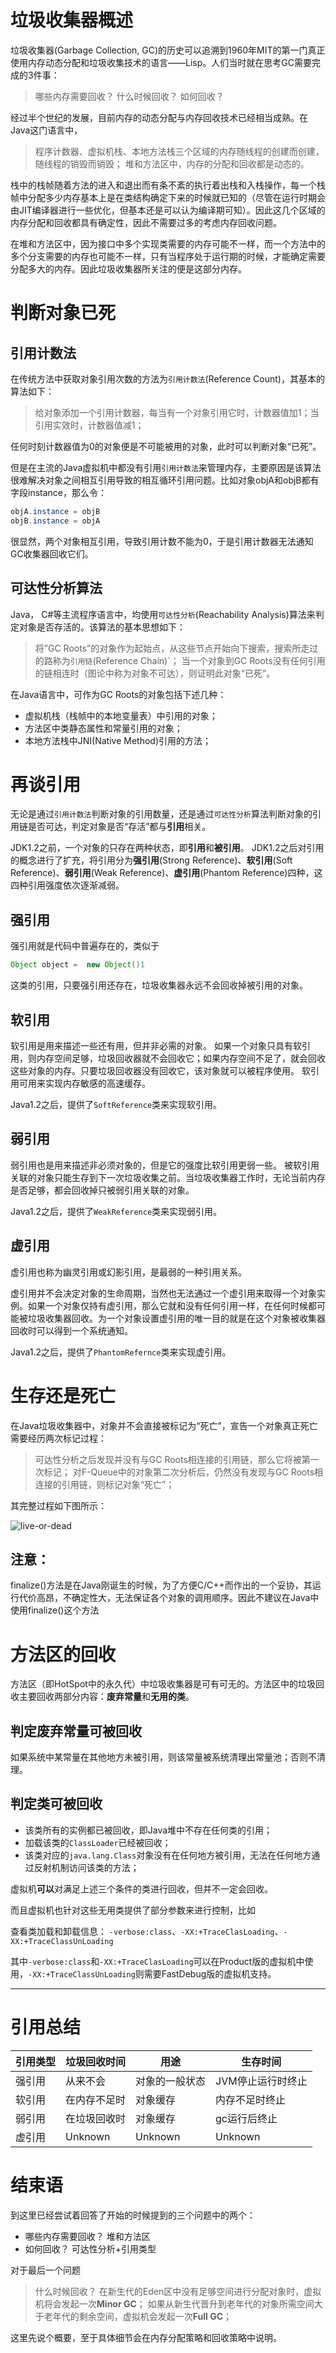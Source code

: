 # 垃圾收集器概述

 

垃圾收集器(Garbage Collection, GC)的历史可以追溯到1960年MIT的第一门真正使用内存动态分配和垃圾收集技术的语言——Lisp。人们当时就在思考GC需要完成的3件事：

> 哪些内存需要回收？ 
>    什么时候回收？ 
>    如何回收？

经过半个世纪的发展，目前内存的动态分配与内存回收技术已经相当成熟。在Java这门语言中，

> 程序计数器、虚拟机栈、本地方法栈三个区域的内存随线程的创建而创建，随线程的销毁而销毁； 
>    堆和方法区中，内存的分配和回收都是动态的。

栈中的栈帧随着方法的进入和退出而有条不紊的执行着出栈和入栈操作，每一个栈帧中分配多少内存基本上是在类结构确定下来的时候就已知的（尽管在运行时期会由JIT编译器进行一些优化，但基本还是可以认为编译期可知）。因此这几个区域的内存分配和回收都具有确定性，因此不需要过多的考虑内存回收问题。

在堆和方法区中，因为接口中多个实现类需要的内存可能不一样，而一个方法中的多个分支需要的内存也可能不一样，只有当程序处于运行期的时候，才能确定需要分配多大的内存。因此垃圾收集器所关注的便是这部分内存。

# 判断对象已死

## 引用计数法

在传统方法中获取对象引用次数的方法为`引用计数法`(Reference Count)，其基本的算法如下：

> 给对象添加一个引用计数器，每当有一个对象引用它时，计数器值加1；当引用实效时，计数器值减1；

任何时刻计数器值为0的对象便是不可能被用的对象，此时可以判断对象“已死”。

但是在主流的Java虚拟机中都没有引用`引用计数法`来管理内存，主要原因是该算法很难解决对象之间相互引用导致的相互循环引用问题。比如对象objA和objB都有字段instance，那么令：

```java
objA.instance = objB
objB.instance = objA
```

很显然，两个对象相互引用，导致引用计数不能为0，于是引用计数器无法通知GC收集器回收它们。

## 可达性分析算法

Java， C#等主流程序语言中，均使用`可达性分析`(Reachability Analysis)算法来判定对象是否存活的。该算法的基本思想如下：

> 将”GC Roots”的对象作为起始点，从这些节点开始向下搜索，搜索所走过的路称为`引用链`(Reference Chain)`； 
>    当一个对象到GC Roots没有任何引用的链相连时（图论中称为对象不可达），则证明此对象“已死”。

在Java语言中，可作为GC Roots的对象包括下述几种：

- 虚拟机栈（栈帧中的本地变量表）中引用的对象；
- 方法区中类静态属性和常量引用的对象；
- 本地方法栈中JNI(Native Method)引用的方法；

# 再谈引用

无论是通过`引用计数法`判断对象的引用数量，还是通过`可达性分析`算法判断对象的引用链是否可达，判定对象是否“存活”都与**引用**相关。

JDK1.2之前，一个对象的只存在两种状态，即**引用**和**被引用**。 
 JDK1.2之后对引用的概念进行了扩充，将引用分为**强引用**(Strong Reference)、**软引用**(Soft Reference)、**弱引用**(Weak Reference)、**虚引用**(Phantom Reference)四种，这四种引用强度依次逐渐减弱。

## 强引用

强引用就是代码中普遍存在的，类似于

```Java
Object object =  new Object()1
```

这类的引用，只要强引用还存在，垃圾收集器永远不会回收掉被引用的对象。

## 软引用

软引用是用来描述一些还有用，但并非必需的对象。 
 如果一个对象只具有软引用，则内存空间足够，垃圾回收器就不会回收它；如果内存空间不足了，就会回收这些对象的内存。只要垃圾回收器没有回收它，该对象就可以被程序使用。 
 软引用可用来实现内存敏感的高速缓存。

Java1.2之后，提供了`SoftReference`类来实现软引用。   

## 弱引用

弱引用也是用来描述非必须对象的，但是它的强度比软引用更弱一些。 
 被软引用关联的对象只能生存到下一次垃圾收集之前。当垃圾收集器工作时，无论当前内存是否足够，都会回收掉只被弱引用关联的对象。

Java1.2之后，提供了`WeakReference`类来实现弱引用。

## 虚引用

虚引用也称为幽灵引用或幻影引用，是最弱的一种引用关系。

虚引用并不会决定对象的生命周期，当然也无法通过一个虚引用来取得一个对象实例。如果一个对象仅持有虚引用，那么它就和没有任何引用一样，在任何时候都可能被垃圾收集器回收。为一个对象设置虚引用的唯一目的就是在这个对象被收集器回收时可以得到一个系统通知。

Java1.2之后，提供了`PhantomRefernce`类来实现虚引用。

# 生存还是死亡

在Java垃圾收集器中，对象并不会直接被标记为“死亡”，宣告一个对象真正死亡需要经历两次标记过程：

> 可达性分析之后发现并没有与GC Roots相连接的引用链，那么它将被第一次标记； 
>    对F-Queue中的对象第二次分析后，仍然没有发现与GC Roots相连接的引用链，则标记对象“死亡”；

其完整过程如下图所示：

![live-or-dead](https://img-blog.csdn.net/20180216190118782?watermark/2/text/aHR0cDovL2Jsb2cuY3Nkbi5uZXQvdTAxMzU5NTQxOQ==/font/5a6L5L2T/fontsize/400/fill/I0JBQkFCMA==/dissolve/70)

## 注意：

finalize()方法是在Java刚诞生的时候，为了方便C/C++而作出的一个妥协，其运行代价高昂，不确定性大，无法保证各个对象的调用顺序。因此不建议在Java中使用finalize()这个方法

# 方法区的回收

方法区（即HotSpot中的永久代）中垃圾收集器是可有可无的。方法区中的垃圾回收主要回收两部分内容：**废弃常量**和**无用的类**。

## 判定废弃常量可被回收

如果系统中某常量在其他地方未被引用，则该常量被系统清理出常量池；否则不清理。

## 判定类可被回收

- 该类所有的实例都已被回收，即Java堆中不存在任何类的引用；
- 加载该类的`ClassLoader`已经被回收；
- 该类对应的`java.lang.Class`对象没有在任何地方被引用，无法在任何地方通过反射机制访问该类的方法；

虚拟机**可以**对满足上述三个条件的类进行回收，但并不一定会回收。

而且虚拟机也针对这些无用类提供了部分参数来进行控制，比如

查看类加载和卸载信息： `-verbose:class`、`-XX:+TraceClasLoading`、`-XX:+TraceClassUnLoading`

其中`-verbose:class`和`-XX:+TraceClasLoading`可以在Product版的虚拟机中使用，`-XX:+TraceClassUnLoading`则需要FastDebug版的虚拟机支持。

------

# 引用总结

| 引用类型 | 垃圾回收时间 | 用途           | 生存时间          |
| -------- | ------------ | -------------- | ----------------- |
| 强引用   | 从来不会     | 对象的一般状态 | JVM停止运行时终止 |
| 软引用   | 在内存不足时 | 对象缓存       | 内存不足时终止    |
| 弱引用   | 在垃圾回收时 | 对象缓存       | gc运行后终止      |
| 虚引用   | Unknown      | Unknown        | Unknown           |

# 结束语

到这里已经尝试着回答了开始的时候提到的三个问题中的两个：

- 哪些内存需要回收？ 
   堆和方法区
- 如何回收？ 
   可达性分析+引用类型

对于最后一个问题

> 什么时候回收？ 
>    在新生代的Eden区中没有足够空间进行分配对象时，虚拟机将会发起一次**Minor GC**； 
>    如果从新生代晋升到老年代的对象所需空间大于老年代的剩余空间，虚拟机会发起一次**Full GC**；

这里先说个概要，至于具体细节会在内存分配策略和回收策略中说明。